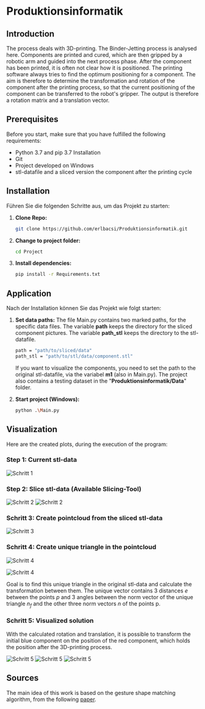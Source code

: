 # Produktionsinformatik

## Introduction
The process deals with 3D-printing. The Binder-Jetting process is analysed here. Components are printed and cured, which are then gripped by a robotic arm and guided into the next process phase.  After the component has been printed, it is often not clear how it is positioned. The printing software always tries to find the optimum positioning for a component.
The aim is therefore to determine the transformation and rotation of the component after the printing process, so that the current positioning of the component can be transferred to the robot's gripper. The output is therefore a rotation matrix and a translation vector. 

## Prerequisites
Before you start, make sure that you have fulfilled the following requirements:
- Python 3.7 and pip 3.7 Installation
- Git 
- Project developed on Windows
- stl-datafile and a sliced version the component after the printing cycle

## Installation
Führen Sie die folgenden Schritte aus, um das Projekt zu starten:

1. **Clone Repo:**
    ```bash
    git clone https://github.com/erlbacsi/Produktionsinformatik.git
    ```

2. **Change to project folder:**
    ```bash
    cd Project
    ```

3. **Install dependencies:**
    ```bash
    pip install -r Requirements.txt
    ```

## Application
Nach der Installation können Sie das Projekt wie folgt starten:

1. **Set data paths:**
    The file Main.py contains two marked paths, for the specific data files. The variable **path** keeps the directory for the sliced component pictures. The variable **path_stl** keeps the directory to the stl-datafile.
    ```bash
    path = "path/to/sliced/data"
    path_stl = "path/to/stl/data/component.stl"
    ````
    If you want to visualize the components, you need to set the path to the original stl-datafile, via the variabel **m1** (also in Main.py).
    The project also contains a testing dataset in the "__Produktionsinformatik/Data__" folder.

2. **Start project (Windows):**
    ```bash
    python .\Main.py
    ```

## Visualization
Here are the created plots, during the execution of the program:

### Step 1: Current stl-data
![Schritt 1](Bilder/stl-Ausgangsdatei.png)

### Step 2: Slice stl-data (Available Slicing-Tool)
![Schritt 2](Bilder/Slicing_Konzept.png)
![Schritt 2](Bilder/Slicing-Tool.png)

### Schritt 3: Create pointcloud from the sliced stl-data
![Schritt 3](Bilder/Punktewolke.png)

### Schritt 4: Create unique triangle in the pointcloud
![Schritt 4](Bilder/Unique_Dreieck_Punktewolke.png)

![Schritt 4](Bilder/Unique_Dreieck.png)

Goal is to find this unique triangle in the original stl-data and calculate the transformation between them. The unique vector contains 3 distances $e$ between the points $p$ and 3 angles between the norm vector of the unique triangle $n_f$ and the other three norm vectors $n$ of the points p.

### Schritt 5: Visualized solution
With the calculated rotation and translation, it is possible to transform the initial blue component on the position of the red component, which holds the position after the 3D-printing process.

![Schritt 5](Bilder/Ausgang_oben.png)
![Schritt 5](Bilder/Rotation.png)
![Schritt 5](Bilder/rotation_und_translation.png)



## Sources
The main idea of this work is based on the gesture shape matching algorithm, from the following [paper](https://www.cs.cmu.edu/~yingli/Humanoid05.pdf).

